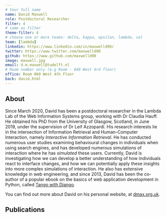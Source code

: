 ```yaml
---
# Your full name 
name: David Maxwell
role: Postdoctoral Researcher
filter: 4
# same as filter
theme-filter: 4
# choose one or more teams: delta, kappa, epsilon, lambda, cel
team: [lambda]
linkedin: https://www.linkedin.com/in/maxwelld90/
twitter: https://www.twitter.com/maxwelld90
github: https://www.github.com/maxwelld90
image: maxwell.jpg
email: d.m.maxwell@tudelft.nl
# Room number only (e.g Room - 840 West 4rd floor)
office: Room 060 West 4th Floor
back: david.html
---
```


## About
Since March 2020, David has been a postdoctoral researcher in the Lambda Lab of the Web Information Systems group, working with Dr Claudia Hauff. He obtained his PhD from the University of Glasgow, Scotland, in June 2019, under the supervision of Dr Leif Azzopardi. His research interests lie in the intersection of Information Retrieval and Human-Computer Interaction, namely *Interactive Information Retrieval*. He has conducted numerous user studies examining behavioural changes in individuals when using search engines, and has developed numerous simulations of interaction where he has *simulated* these users. Currently, David is investigating how we can develop a better understanding of how individuals react to interface changes, and how we can potentially apply these insights into more complex simulations of interaction. He also has extensive knowledge in web engineering, and since 2013, David has been the co-author of a popular ebook on the basics of web application development in Python, called [Tango with Django](https://www.tangowithdjango.com). 

You can find out more about David on his personal website, at [dmax.org.uk](https://www.dmax.org.uk).

## Publications

[comment]: <> (You don't have to write anything here, it will be automatically filled. )

